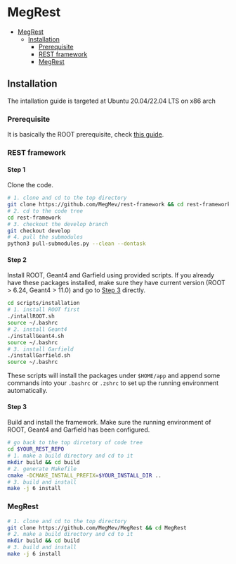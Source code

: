 # MegRest
<!-- markdown-toc start - Don't edit this section. Run M-x markdown-toc-refresh-toc -->

- [MegRest](#megrest)
    - [Installation](#installation)
        - [Prerequisite](#prerequisite)
        - [REST framework](#rest-framework)
        - [MegRest](#megrest-1)

<!-- markdown-toc end -->

## Installation
The intallation guide is targeted at Ubuntu 20.04/22.04 LTS on x86 arch

### Prerequisite
It is basically the ROOT prerequisite, check [this guide](https://root.cern/install/dependencies/).

### REST framework
#### Step 1
Clone the code.
```bash
# 1. clone and cd to the top directory
git clone https://github.com/MegMev/rest-framework && cd rest-framework
# 2. cd to the code tree
cd rest-framework
# 3. checkout the develop branch
git checkout develop
# 4. pull the submodules
python3 pull-submodules.py --clean --dontask
```

#### Step 2
Install ROOT, Geant4 and Garfield using provided scripts.
If you already have these packages installed, make sure they have current version (ROOT > 6.24, Geant4 > 11.0) and go to [Step 3](#step-3) directly.
```bash
cd scripts/installation
# 1. install ROOT first
./intallROOT.sh
source ~/.bashrc
# 2. install Geant4
./installGeant4.sh
source ~/.bashrc
# 3. install Garfield
./installGarfield.sh
source ~/.bashrc
```
These scripts will install the packages under `$HOME/app` and append some commands into your `.bashrc` or `.zshrc` to
set up the running environment automatically.

#### Step 3
Build and install the framework.
Make sure the running environment of ROOT, Geant4 and Garfield has been configured.
```bash
# go back to the top dircetory of code tree
cd $YOUR_REST_REPO
# 1. make a build directory and cd to it
mkdir build && cd build
# 2. generate Makefile
cmake -DCMAKE_INSTALL_PREFIX=$YOUR_INSTALL_DIR ..
# 3. build and install
make -j 6 install
```
### MegRest
```bash
# 1. clone and cd to the top directory
git clone https://github.com/MegMev/MegRest && cd MegRest
# 2. make a build directory and cd to it
mkdir build && cd build
# 3. build and install
make -j 6 install
```
